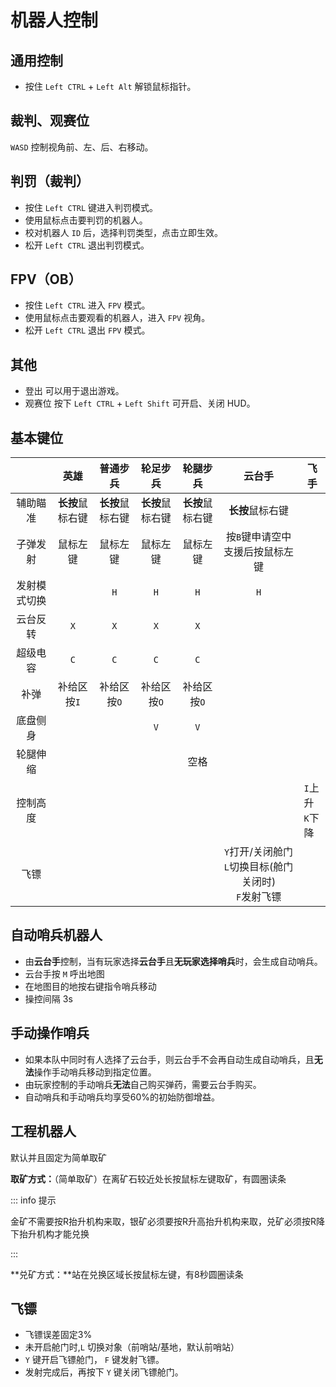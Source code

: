# 机器人控制
## 通用控制
- 按住 `Left CTRL` + `Left Alt` 解锁鼠标指针。
## 裁判、观赛位
`WASD` 控制视角前、左、后、右移动。
## 判罚（裁判）
- 按住 `Left CTRL` 键进入判罚模式。
- 使用鼠标点击要判罚的机器人。
- 校对机器人 `ID` 后，选择判罚类型，点击立即生效。
- 松开 `Left CTRL` 退出判罚模式。
## FPV（OB）
- 按住 `Left CTRL` 进入 `FPV` 模式。
- 使用鼠标点击要观看的机器人，进入 `FPV` 视角。
- 松开 `Left CTRL` 退出 `FPV` 模式。
## 其他
- 登出 可以用于退出游戏。
- 观赛位 按下 `Left CTRL` + `Left Shift` 可开启、关闭 HUD。
## 基本键位

|  |                        英雄                         |                               普通步兵                               |                               轮足步兵                               |                               轮腿步兵                               |       云台手       |       飞手       |
| :---: |:-------------------------------------------------:|:----------------------------------------------------------------:|:----------------------------------------------------------------:|:----------------------------------------------------------------:|:---------------:| ----- |
| 辅助瞄准 |                      **长按**鼠标右键                   |                              **长按**鼠标右键                              |                              **长按**鼠标右键                              |                              **长按**鼠标右键                              |     **长按**鼠标右键  |           |
| 子弹发射 |                       鼠标左键                        |                               鼠标左键                               |                               鼠标左键                               |                               鼠标左键                               | 按`B`键申请空中支援后按鼠标左键 |  |
| 发射模式切换 |                                                   |                                `H`                                 |                                `H`                                 |                                `H`                                 |        `H`        |                |
| 云台反转 |                        `X`                        |                                `X`                                 |                                `X`                                 |                                `X`                                 |                 |                 |
| 超级电容 |                        `C`                        |                                `C`                                 |                                `C`                                 |                                `C`                                 |                 |                 |
| 补弹 |   补给区按`I`    |   补给区按`O`    |   补给区按`O`    |   补给区按`O`    | | |
| 底盘侧身 |                  |                  |       `V`        |       `V`        | | |
| 轮腿伸缩 |                  |                  |                  |       空格       | | |
| 控制高度 |                  |                  |                  |                  | | `I`上升<br>`K`下降 |
| 飞镖 |                  |                  |                  |                  | `Y`打开/关闭舱门<br>`L`切换目标(舱门关闭时)<br/>`F`发射飞镖 |  |



## 自动哨兵机器人

- 由**云台手**控制，当有玩家选择**云台手**且**无玩家选择哨兵**时，会生成自动哨兵。
- 云台手按 `M` 呼出地图
- 在地图目的地按右键指令哨兵移动
- 操控间隔 3s

## 手动操作哨兵

- 如果本队中同时有人选择了云台手，则云台手不会再自动生成自动哨兵，且**无法**操作手动哨兵移动到指定位置。
- 由玩家控制的手动哨兵**无法**自己购买弹药，需要云台手购买。
- 自动哨兵和手动哨兵均享受60%的初始防御增益。

## 工程机器人
默认并且固定为简单取矿

**取矿方式：**（简单取矿）在离矿石较近处长按鼠标左键取矿，有圆圈读条

::: info 提示

金矿不需要按R抬升机构来取，银矿必须要按R升高抬升机构来取，兑矿必须按R降下抬升机构才能兑换

:::

**兑矿方式：**站在兑换区域长按鼠标左键，有8秒圆圈读条


## 飞镖
- 飞镖误差固定3%
- 未开启舱门时,`L` 切换对象（前哨站/基地，默认前哨站）
- `Y` 键开启飞镖舱门， `F` 键发射飞镖。
- 发射完成后，再按下 `Y` 键关闭飞镖舱门。
